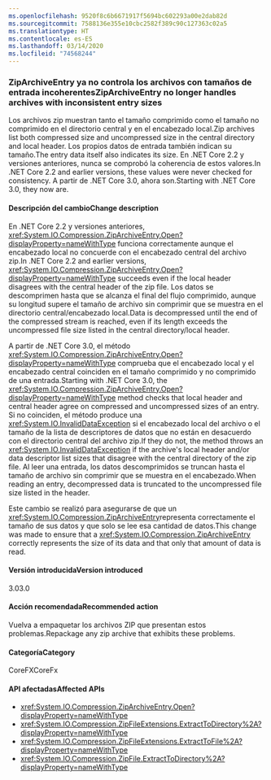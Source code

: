 ```yaml
---
ms.openlocfilehash: 9520f8c6b6671917f5694bc602293a00e2dab82d
ms.sourcegitcommit: 7588136e355e10cbc2582f389c90c127363c02a5
ms.translationtype: HT
ms.contentlocale: es-ES
ms.lasthandoff: 03/14/2020
ms.locfileid: "74568244"
---
```

### <a name="ziparchiveentry-no-longer-handles-archives-with-inconsistent-entry-sizes"></a><span data-ttu-id="c9116-101">ZipArchiveEntry ya no controla los archivos con tamaños de entrada incoherentes</span><span class="sxs-lookup"><span data-stu-id="c9116-101">ZipArchiveEntry no longer handles archives with inconsistent entry sizes</span></span>

<span data-ttu-id="c9116-102">Los archivos zip muestran tanto el tamaño comprimido como el tamaño no comprimido en el directorio central y en el encabezado local.</span><span class="sxs-lookup"><span data-stu-id="c9116-102">Zip archives list both compressed size and uncompressed size in the central directory and local header.</span></span>  <span data-ttu-id="c9116-103">Los propios datos de entrada también indican su tamaño.</span><span class="sxs-lookup"><span data-stu-id="c9116-103">The entry data itself also indicates its size.</span></span>  <span data-ttu-id="c9116-104">En .NET Core 2.2 y versiones anteriores, nunca se comprobó la coherencia de estos valores.</span><span class="sxs-lookup"><span data-stu-id="c9116-104">In .NET Core 2.2 and earlier versions, these values were never checked for consistency.</span></span> <span data-ttu-id="c9116-105">A partir de .NET Core 3.0, ahora son.</span><span class="sxs-lookup"><span data-stu-id="c9116-105">Starting with .NET Core 3.0, they now are.</span></span>

#### <a name="change-description"></a><span data-ttu-id="c9116-106">Descripción del cambio</span><span class="sxs-lookup"><span data-stu-id="c9116-106">Change description</span></span>

<span data-ttu-id="c9116-107">En .NET Core 2.2 y versiones anteriores, <xref:System.IO.Compression.ZipArchiveEntry.Open?displayProperty=nameWithType> funciona correctamente aunque el encabezado local no concuerde con el encabezado central del archivo zip.</span><span class="sxs-lookup"><span data-stu-id="c9116-107">In .NET Core 2.2 and earlier versions, <xref:System.IO.Compression.ZipArchiveEntry.Open?displayProperty=nameWithType> succeeds even if the local header disagrees with the central header of the zip file.</span></span> <span data-ttu-id="c9116-108">Los datos se descomprimen hasta que se alcanza el final del flujo comprimido, aunque su longitud supere el tamaño de archivo sin comprimir que se muestra en el directorio central/encabezado local.</span><span class="sxs-lookup"><span data-stu-id="c9116-108">Data is decompressed until the end of the compressed stream is reached, even if its length exceeds the uncompressed file size listed in the central directory/local header.</span></span>

<span data-ttu-id="c9116-109">A partir de .NET Core 3.0, el método <xref:System.IO.Compression.ZipArchiveEntry.Open?displayProperty=nameWithType> comprueba que el encabezado local y el encabezado central coinciden en el tamaño comprimido y no comprimido de una entrada.</span><span class="sxs-lookup"><span data-stu-id="c9116-109">Starting with .NET Core 3.0, the <xref:System.IO.Compression.ZipArchiveEntry.Open?displayProperty=nameWithType> method checks that local header and central header agree on compressed and uncompressed sizes of an entry.</span></span>  <span data-ttu-id="c9116-110">Si no coinciden, el método produce una <xref:System.IO.InvalidDataException> si el encabezado local del archivo o el tamaño de la lista de descriptores de datos que no están en desacuerdo con el directorio central del archivo zip.</span><span class="sxs-lookup"><span data-stu-id="c9116-110">If they do not, the method throws an <xref:System.IO.InvalidDataException> if the archive's local header and/or data descriptor list sizes that disagree with the central directory of the zip file.</span></span> <span data-ttu-id="c9116-111">Al leer una entrada, los datos descomprimidos se truncan hasta el tamaño de archivo sin comprimir que se muestra en el encabezado.</span><span class="sxs-lookup"><span data-stu-id="c9116-111">When reading an entry, decompressed data is truncated to the uncompressed file size listed in the header.</span></span>

<span data-ttu-id="c9116-112">Este cambio se realizó para asegurarse de que un <xref:System.IO.Compression.ZipArchiveEntry>representa correctamente el tamaño de sus datos y que solo se lee esa cantidad de datos.</span><span class="sxs-lookup"><span data-stu-id="c9116-112">This change was made to ensure that a <xref:System.IO.Compression.ZipArchiveEntry> correctly represents the size of its data and that only that amount of data is read.</span></span>

#### <a name="version-introduced"></a><span data-ttu-id="c9116-113">Versión introducida</span><span class="sxs-lookup"><span data-stu-id="c9116-113">Version introduced</span></span>

<span data-ttu-id="c9116-114">3.0</span><span class="sxs-lookup"><span data-stu-id="c9116-114">3.0</span></span>

#### <a name="recommended-action"></a><span data-ttu-id="c9116-115">Acción recomendada</span><span class="sxs-lookup"><span data-stu-id="c9116-115">Recommended action</span></span>

<span data-ttu-id="c9116-116">Vuelva a empaquetar los archivos ZIP que presentan estos problemas.</span><span class="sxs-lookup"><span data-stu-id="c9116-116">Repackage any zip archive that exhibits these problems.</span></span>

#### <a name="category"></a><span data-ttu-id="c9116-117">Categoría</span><span class="sxs-lookup"><span data-stu-id="c9116-117">Category</span></span>

<span data-ttu-id="c9116-118">CoreFX</span><span class="sxs-lookup"><span data-stu-id="c9116-118">CoreFx</span></span>

#### <a name="affected-apis"></a><span data-ttu-id="c9116-119">API afectadas</span><span class="sxs-lookup"><span data-stu-id="c9116-119">Affected APIs</span></span>

- <xref:System.IO.Compression.ZipArchiveEntry.Open?displayProperty=nameWithType>
- <xref:System.IO.Compression.ZipFileExtensions.ExtractToDirectory%2A?displayProperty=nameWithType>
- <xref:System.IO.Compression.ZipFileExtensions.ExtractToFile%2A?displayProperty=nameWithType>
- <xref:System.IO.Compression.ZipFile.ExtractToDirectory%2A?displayProperty=nameWithType>

<!--

### Affected APIs

`M:System.IO.Compression.ZipArchiveEntry.Open`
`Overload:System.IO.Compression.ZipFileExtensions.ExtractToDirectory%2A`
`Overload:System.IO.Compression.ZipFileExtensions.ExtractToFile%2A`
`Overload:System.IO.Compression.ZipFile.ExtractToDirectory%2A`

-->
